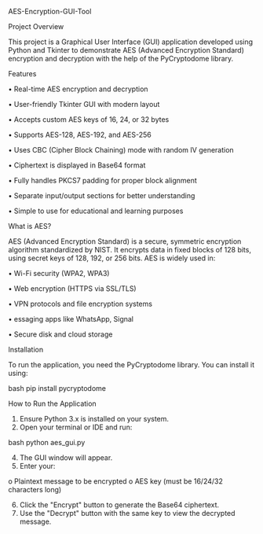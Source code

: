 AES-Encryption-GUI-Tool

Project Overview

This project is a Graphical User Interface (GUI) application developed using Python and Tkinter to demonstrate AES (Advanced Encryption Standard) encryption and decryption with the help of the PyCryptodome library.

Features

•	Real-time AES encryption and decryption

•	User-friendly Tkinter GUI with modern layout

•	Accepts custom AES keys of 16, 24, or 32 bytes

•	Supports AES-128, AES-192, and AES-256

•	Uses CBC (Cipher Block Chaining) mode with random IV generation

•	Ciphertext is displayed in Base64 format

•	Fully handles PKCS7 padding for proper block alignment

•	Separate input/output sections for better understanding

•	Simple to use for educational and learning purposes

What is AES?

AES (Advanced Encryption Standard) is a secure, symmetric encryption algorithm standardized by NIST. It encrypts data in fixed blocks of 128 bits, using secret keys of 128, 192, or 256 bits.
AES is widely used in:

•	Wi-Fi security (WPA2, WPA3)

•	Web encryption (HTTPS via SSL/TLS)

•	VPN protocols and file encryption systems

•	essaging apps like WhatsApp, Signal

•	Secure disk and cloud storage

Installation

To run the application, you need the PyCryptodome library. You can install it using:

bash
pip install pycryptodome

How to Run the Application

1.	Ensure Python 3.x is installed on your system.
2.	Open your terminal or IDE and run:
   
bash
python aes_gui.py

4.	The GUI window will appear.
5.	Enter your:
   
o	Plaintext message to be encrypted
o	AES key (must be 16/24/32 characters long)

6.  Click the "Encrypt" button to generate the Base64 ciphertext.
7.	Use the "Decrypt" button with the same key to view the decrypted message.

